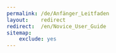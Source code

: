 ```yaml
---
permalink: /de/Anfänger_Leitfaden
layout:    redirect
redirect:  /en/Novice_User_Guide
sitemap:
    exclude: yes
---
```

